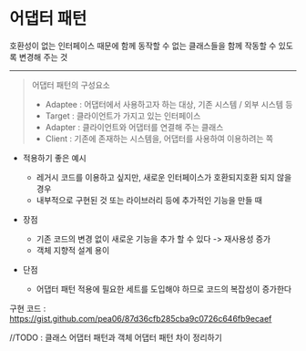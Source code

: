 # 어댑터 패턴
호환성이 없는 인터페이스 때문에 함께 동작할 수 없는 클래스들을 함께 작동할 수 있도록 변경해 주는 것
- - -
> 어댑터 패턴의 구성요소
> * Adaptee : 어댑터에서 사용하고자 하는 대상, 기존 시스템 / 외부 시스템 등
> * Target : 클라이언트가 가지고 있는 인터페이스
> * Adapter : 클라이언트와 어댑터를 연결해 주는 클래스
> * Client : 기존에 존재하는 시스템을, 어댑터를 사용하여 이용하려는 쪽

* 적용하기 좋은 예시
  * 레거시 코드를 이용하고 싶지만, 새로운 인터페이스가 호환되지호환 되지 않을 경우
  * 내부적으로 구현된 것 또는 라이브러리 등에 추가적인 기능을 만들 때

* 장점
   * 기존 코드의 변경 없이 새로운 기능을 추가 할 수 있다 -> 재사용성 증가
   * 객체 지향적 설계 용이
* 단점
  * 어댑터 패턴 적용에 필요한 세트를 도입해야 하므로 코드의 복잡성이 증가한다

구현 코드 : https://gist.github.com/pea06/87d36cfb285cba9c0726c646fb9ecaef

//TODO : 클래스 어댑터 패턴과 객체 어댑터 패턴 차이 정리하기